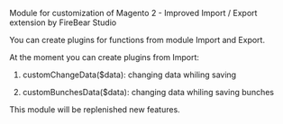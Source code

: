 Module for customization of Magento 2 - Improved Import / Export extension by FireBear Studio  

You can create plugins for functions from module Import and Export.

At the moment you can create plugins from Import:

1. customChangeData($data): changing data whiling saving

2. customBunchesData($data): changing data whiling saving bunches

This module will be replenished new features.